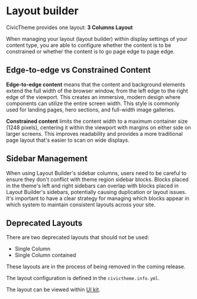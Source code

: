 # Layout builder

CivicTheme provides one layout: **3 Columns Layout**

When managing your layout (layout builder) within display settings of your content type, you are able to configure whether the content is to be constrained or whether the content is to go page edge to page edge.

## Edge-to-edge vs Constrained Content

**Edge-to-edge content** means that the content and background elements extend the full width of the browser window, from the left edge to the right edge of the viewport. This creates an immersive, modern design where components can utilize the entire screen width. This style is commonly used for landing pages, hero sections, and full-width image galleries.

**Constrained content** limits the content width to a maximum container size (1248 pixels), centering it within the viewport with margins on either side on larger screens. 
This improves readability and provides a more traditional page layout that's easier to scan on wide displays.

## Sidebar Management

When using Layout Builder's sidebar columns, users need to be careful to ensure they don't conflict with theme region sidebar blocks. Blocks placed in the theme's left and right sidebars can overlap with blocks placed in Layout Builder's sidebars, potentially causing duplication or layout issues. It's important to have a clear strategy for managing which blocks appear in which system to maintain consistent layouts across your site.

## Deprecated Layouts

There are two deprecated layouts that should not be used:
* Single Column
* Single Column contained

These layouts are in the process of being removed in the coming release.

The layout configuration is defined in the `civictheme.info.yml`.

The layout can be viewed within [UI kit](https://uikit.civictheme.io/?path=/story/base-layout--layout).

